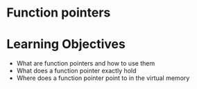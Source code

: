 # Function pointers

# Learning Objectives
 - What are function pointers and how to use them
 - What does a function pointer exactly hold
 - Where does a function pointer point to in the virtual memory
